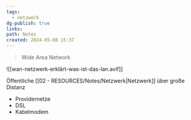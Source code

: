 ```yaml
---
tags:
  - netzwerk
dg-publish: true
links: 
path: Notes
created: 2024-05-08 15:37
---
```

> Wide Area Network

![[wan-netzwerk-erklärt-was-ist-das-lan.avif]]

Öffentliche [[02 - RESOURCES/Notes/Netzwerk\|Netzwerk]] über große Distanz
- Providernetze
- DSL
- Kabelmodem